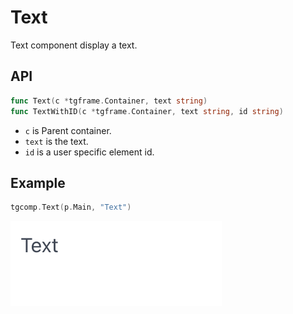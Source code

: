 # Text

Text component display a text.

## API

```go
func Text(c *tgframe.Container, text string)
func TextWithID(c *tgframe.Container, text string, id string)
```

* `c` is Parent container.
* `text` is the text.
* `id` is a user specific element id.

## Example

```go
tgcomp.Text(p.Main, "Text")
```

![text component](text.png)
